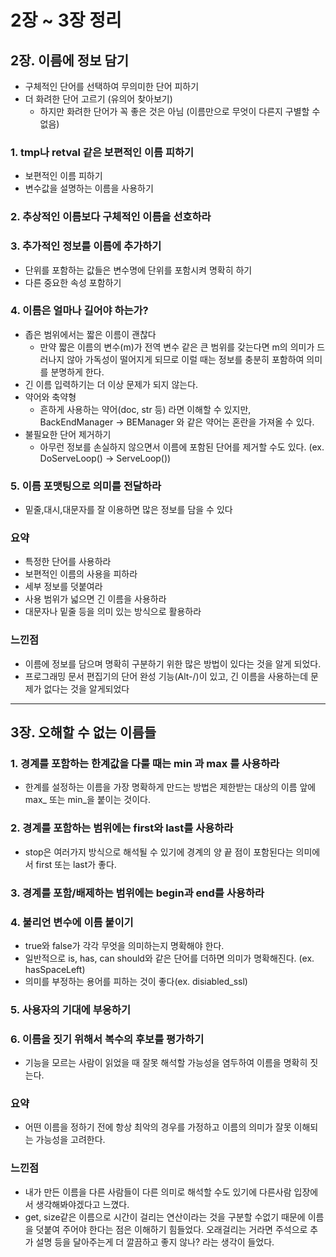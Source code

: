 # 2장 ~ 3장 정리

## 2장. 이름에 정보 담기
- 구체적인 단어를 선택하여 무의미한 단어 피하기
- 더 화려한 단어 고르기 (유의어 찾아보기)
  - 하지만 화려한 단어가 꼭 좋은 것은 아님 (이름만으로 무엇이 다른지 구별할 수 없음)
### 1. tmp나 retval 같은 보편적인 이름 피하기
- 보편적인 이름 피하기
- 변수값을 설명하는 이름을 사용하기
### 2. 추상적인 이름보다 구체적인 이름을 선호하라
### 3. 추가적인 정보를 이름에 추가하기
- 단위를 포함하는 값들은 변수명에 단위를 포함시켜 명확히 하기
- 다른 중요한 속성 포함하기
### 4. 이름은 얼마나 길어야 하는가?
- 좁은 범위에서는 짧은 이름이 괜찮다
  - 만약 짧은 이름의 변수(m)가 전역 변수 같은 큰 범위를 갖는다면  m의 의미가 드러나지 않아 가독성이 떨어지게 되므로 이럴 때는 정보를 충분히 포함하여 의미를 분명하게 한다.
- 긴 이름 입력하기는 더 이상 문제가 되지 않는다.
- 약어와 축약형
  - 흔하게 사용하는 약어(doc, str 등) 라면 이해할 수 있지만, BackEndManager -> BEManager 와 같은 약어는 혼란을 가져올 수 있다.
- 불필요한 단어 제거하기
  - 아무런 정보를 손실하지 않으면서 이름에 포함된 단어를 제거할 수도 있다. (ex. DoServeLoop() -> ServeLoop())
### 5. 이름 포맷팅으로 의미를 전달하라
 - 밑줄,대시,대문자를 잘 이용하면 많은 정보를 담을 수 있다

### 요약
- 특정한 단어를 사용하라
- 보편적인 이름의 사용을 피하라
- 세부 정보를 덧붙여라
- 사용 범위가 넓으면 긴 이름을 사용하라
- 대문자나 밑줄 등을 의미 있는 방식으로 활용하라

### 느낀점
- 이름에 정보를 담으며 명확히 구분하기 위한 많은 방법이 있다는 것을 알게 되었다.
- 프로그래밍 문서 편집기의 단어 완성 기능(Alt-/)이 있고, 긴 이름을 사용하는데 문제가 없다는 것을 알게되었다
<hr/>

## 3장. 오해할 수 없는 이름들
### 1. 경계를 포함하는 한계값을 다룰 때는 min 과 max 를 사용하라
- 한계를 설정하는 이름을 가장 명확하게 만드는 방법은 제한받는 대상의 이름 앞에 max_ 또는 min_을 붙이는 것이다.

### 2. 경계를 포함하는 범위에는 first와 last를 사용하라
- stop은 여러가지 방식으로 해석될 수 있기에 경계의 양 끝 점이 포함된다는 의미에서 first 또는 last가 좋다.

### 3. 경계를 포함/배제하는 범위에는 begin과 end를 사용하라

### 4. 불리언 변수에 이름 붙이기
- true와 false가 각각 무엇을 의미하는지 명확해야 한다.
- 일반적으로 is, has, can should와 같은 단어를 더하면 의미가 명확해진다. (ex. hasSpaceLeft) 
- 의미를 부정하는 용어를 피하는 것이 좋다(ex. disiabled_ssl)

### 5. 사용자의 기대에 부응하기

### 6. 이름을 짓기 위해서 복수의 후보를 평가하기
 - 기능을 모르는 사람이 읽었을 때 잘못 해석할 가능성을 염두하여 이름을 명확히 짓는다.

### 요약
 - 어떤 이름을 정하기 전에 항상 최악의 경우를 가정하고 이름의 의미가 잘못 이해되는 가능성을 고려한다.
### 느낀점
- 내가 만든 이름을 다른 사람들이 다른 의미로 해석할 수도 있기에 다른사람 입장에서 생각해봐야겠다고 느꼈다.
- get, size같은 이름으로 시간이 걸리는 연산이라는 것을 구분할 수없기 때문에 이름을 덧붙여 주어야 한다는 점은 이해하기 힘들었다. 오래걸리는 거라면 주석으로 추가 설명 등을 달아주는게 더 깔끔하고 좋지 않나? 라는 생각이 들었다.